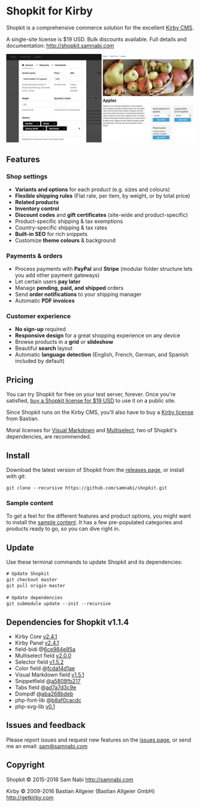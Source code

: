# Shopkit for Kirby

Shopkit is a comprehensive commerce solution for the excellent [Kirby CMS](http://getkirby.com).

A single-site license is $19 USD. Bulk discounts available. Full details and documentation: <http://shopkit.samnabi.com>

![Shopkit sets you up with detailed product blueprints and beautiful, flexible templates](site/plugins/shopkit/preview.jpg)

## Features

### Shop settings

- **Variants and options** for each product (e.g. sizes and colours)
- **Flexible shipping rules** (Flat rate, per item, by weight, or by total price)
- **Related products**
- **Inventory control**
- **Discount codes** and **gift certificates** (site-wide and product-specific)
- Product-specific shipping & tax exemptions
- Country-specific shipping & tax rates
- **Built-in SEO** for rich snippets
- Customize **theme colours** & background

### Payments & orders

- Process payments with **PayPal** and **Stripe** (modular folder structure lets you add other payment gateways)
- Let certain users **pay later**
- Manage **pending, paid, and shipped** orders
- Send **order notifications** to your shipping manager
- Automatic **PDF invoices**

### Customer experience

- **No sign-up** required
- **Responsive design** for a great shopping experience on any device 
- Browse products in a **grid** or **slideshow**
- Beautiful **search** layout
- Automatic **language detection** (English, French, German, and Spanish included by default)

## Pricing

You can try Shopkit for free on your test server, forever. Once you're satisfied, [buy a Shopkit license for $19 USD](http://shopkit.samnabi.com) to use it on a public site.

Since Shopkit runs on the Kirby CMS, you'll also have to buy a [Kirby license](http://getkirby.com/license) from Bastian.

Moral licenses for [Visual Markdown](https://gumroad.com/l/visualmarkdown) and [Multiselect](https://gumroad.com/l/kirby-multiselect), two of Shopkit's dependencies, are recommended.

## Install

Download the latest version of Shopkit from the [releases page](https://github.com/samnabi/shopkit/releases), or install with git:

    git clone --recursive https://github.com/samnabi/shopkit.git

### Sample content

To get a feel for the different features and product options, you might want to install the [sample content](https://github.com/samnabi/shopkit-sample-content). It has a few pre-populated categories and products ready to go, so you can dive right in.

## Update

Use these terminal commands to update Shopkit and its dependencies:
    
    # Update Shopkit
    git checkout master
    git pull origin master

    # Update dependencies
    git submodule update --init --recursive

## Dependencies for Shopkit v1.1.4

- Kirby Core [v2.4.1](https://github.com/getkirby/kirby/tree/2.4.1)
- Kirby Panel [v2.4.1](https://github.com/getkirby/panel/tree/2.4.1)
- field-bidi @[6ce984e85a](https://github.com/samnabi/field-bidi/tree/6ce984e85afa191d60fb3d7a18218571f7501731)
- Multiselect field [v2.0.0](https://github.com/distantnative/field-multiselect/tree/2.0.0)
- Selector field [v1.5.2](https://github.com/storypioneers/kirby-selector/tree/v1.5.2)
- Color field @[fcda14d1ae](https://github.com/ian-cox/Kirby-Color-Picker/tree/fcda14d1ae655870590775a744543a6e40a06ce2)
- Visual Markdown field [v1.5.1](https://github.com/JonasDoebertin/kirby-visual-markdown/tree/1.5.1)
- Snippetfield @[a5808fb217](https://github.com/samnabi/kirby-snippetfield/tree/a5808fb2173a54b81d22c02618856ad408604cfa)
- Tabs field @[ad7a7d3c9e](https://github.com/afbora/Kirby-Tabs-Field/tree/ad7a7d3c9e667e33dae292e34c3178eb29983556)
- Dompdf @[aba268bdeb](https://github.com/samnabi/dompdf/tree/aba268bdebc6e50383fd6758778a4d77ca810c85)
- php-font-lib @[b8af0cacdc](https://github.com/PhenX/php-font-lib/tree/b8af0cacdc3cbf1e41a586fcb78f506f4121a088)
- php-svg-lib [v0.1](https://github.com/PhenX/php-svg-lib/tree/v0.1)

## Issues and feedback

Please report issues and request new features on the [issues page](https://github.com/samnabi/shopkit/issues), or send me an email: <sam@samnabi.com>

## Copyright

Shopkit © 2015-2016 Sam Nabi <http://samnabi.com>

Kirby © 2009-2016 Bastian Allgeier (Bastian Allgeier GmbH) <http://getkirby.com>